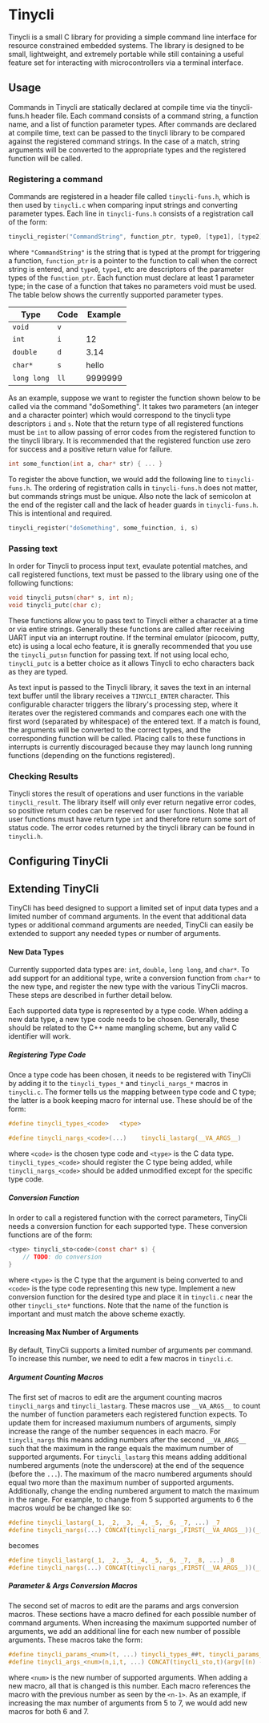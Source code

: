 # Tinycli

Tinycli is a small C library for providing a simple command line interface
for resource constrained embedded systems. The library is designed to be small,
lightweight, and extremely portable while still containing a useful feature
set for interacting with microcontrollers via a terminal interface.

## Usage

Commands in Tinycli are statically declared at compile time via the tinycli-funs.h
header file. Each command consists of a command string, a function name,
and a list of function parameter types. After commands are declared at compile
time, text can be passed to the tinycli library to be compared against the
registered command strings. In the case of a match, string arguments will
be converted to the appropriate types and the registered function will be
called.


### Registering a command
Commands are registered in a header file called `tinycli-funs.h`, which is then
used by `tinycli.c` when comparing input strings and converting parameter
types. Each line in `tinycli-funs.h` consists of a registration call of the
form:
```C
tinycli_register("CommandString", function_ptr, type0, [type1], [type2], ...)
```
where `"CommandString"` is the string that is typed at the prompt for
triggering a function, `function_ptr` is a pointer to the function to call
when the correct string is entered, and `type0`, `type1`, etc are
descriptors of the parameter types of the `function_ptr`. Each function must
declare at least 1 parameter type; in the case of a function that takes no
parameters void must be used. The table below shows the currently
supported parameter types.

| Type        | Code | Example |
|-------------|------|---------|
| `void`      | `v`  |         |
| `int`       | `i`  | 12      |
| `double`    | `d`  | 3.14    |
| `char*`     | `s`  | hello   |
| `long long` | `ll` | 9999999 |

As an example, suppose we want to register the function shown below to be
called via the command "doSomething". It takes two parameters (an integer and a
character pointer) which would correspond to the tinycli type descriptors `i`
and `s`. Note that the return type of all registered functions must be `int` to
allow passing of error codes from the registered function to the tinycli library.
It is recommended that the registered function use zero for success and a
positive return value for failure.

```C
int some_function(int a, char* str) { ... }
```

To register the above function, we would add the following line to `tinycli-funs.h`.
The ordering of registration calls in `tinycli-funs.h` does not matter, but
commands strings must be unique. Also note the lack of semicolon at the end of
the register call and the lack of header guards in `tinycli-funs.h`. This is
intentional and required.

```C
tinycli_register("doSomething", some_fuinction, i, s)
```

### Passing text
In order for Tinycli to process input text, evaulate potential matches, and
call registered functions, text must be passed to the library using one of
the following functions:

```C
void tinycli_putsn(char* s, int n);
void tinycli_putc(char c);
```

These functions allow you to pass text to Tinycli either a character at a time
or via entire strings. Generally these functions are called after receiving
UART input via an interrupt routine. If the terminal emulator (picocom, putty,
etc) is using a local echo feature, it is gnerally recommended that you use the
`tinycli_putsn` function for passing text. If not using local echo, `tinycli_putc`
is a better choice as it allows Tinycli to echo characters back as they are typed.

As text input is passed to the Tinycli library, it saves the text in an internal
text buffer until the library receives a `TINYCLI_ENTER` character. This configurable
character triggers the library's processing step, where it iterates over the
registered commands and compares each one with the first word (separated by
whitespace) of the entered text. If a match is found, the arguments will be
converted to the correct types, and the corresponding function will be called.
Placing calls to these functions in interrupts is currently discouraged because
they may launch long running functions (depending on the functions registered).

### Checking Results
Tinycli stores the result of operations and user functions in the variable
`tinycli_result`. The library itself will only ever return negative error
codes, so positive return codes can be reserved for user functions. Note that
all user functions must have return type `int` and therefore return some
sort of status code. The error codes returned by the tinycli library can
be found in `tinycli.h`.

## Configuring TinyCli





## Extending TinyCli
TinyCli has beed designed to support a limited set of input data types and
a limited number of command arguments. In the event that additional data types
or additional command arguments are needed, TinyCli can easily be extended
to support any needed types or number of arguments.


#### New Data Types
Currently supported data types are: `int`, `double`, `long long`, and `char*`.
To add support for an additional type, write a conversion function from `char*`
to the new type, and register the new type with the various TinyCli macros.
These steps are described in further detail below.

Each supported data type is represented by a type code. When adding a new
data type, a new type code needs to be chosen. Generally, these should be
related to the C++ name mangling scheme, but any valid C identifier will
work.

##### Registering Type Code
Once a type code has been chosen, it needs to be registered with TinyCli by
adding it to the `tinycli_types_*` and `tinycli_nargs_*` macros in `tinycli.c`.
The former tells us the mapping between type code and C type; the latter
is a book keeping macro for internal use. These should be of the form:

```C
#define tinycli_types_<code>   <type>
```

```C
#define tinycli_nargs_<code>(...)    tinycli_lastarg(__VA_ARGS__)
```

where `<code>` is the chosen type code and `<type>` is the C data type.
`tinycli_types_<code>` should register the C type being added, while
`tinycli_nargs_<code>` should be added unmodified except for the specific
type code.


##### Conversion Function
In order to call a registered function with the correct parameters, TinyCli
needs a conversion function for each supported type. These conversion
functions are of the form:

```C
<type> tinycli_sto<code>(const char* s) {
    // TODO: do conversion
}
```

where `<type>` is the C type that the argument is being converted to and
`<code>` is the type code representing this new type. Implement a new
conversion function for the desired type and place it in `tinycli.c` near the
other `tinycli_sto*` functions. Note that the name of the function is
important and must match the above scheme exactly.


#### Increasing Max Number of Arguments
By default, TinyCli supports a limited number of arguments per command. To
increase this number, we need to edit a few macros in `tinycli.c`.

##### Argument Counting Macros
The first set of macros to edit are the argument counting macros
`tinycli_nargs` and `tinycli_lastarg`. These macros use `__VA_ARGS__` to count
the number of function parameters each registered function expects. To update
them for increased maxiumum numbers of arguments, simply increase the range
of the number sequences in each macro. For `tinycli_nargs` this means adding
numbers after the second `__VA_ARGS__` such that the maximum in the range
equals the maximum number of supported arguments. For `tinycli_lastarg` this
means adding additional numbered arguments (note the underscore) at the end
of the sequence (before the `...`). The maximum of the macro numbered arguments
should equal two more than the maximum number of supported arguments.
Additionally, change the ending numbered argument to match the maximum in
the range. For example, to change from 5 supported arguments to 6 the macros
would be be changed like so:

```C
#define tinycli_lastarg(_1, _2, _3, _4, _5, _6, _7, ...) _7
#define tinycli_nargs(...) CONCAT(tinycli_nargs_,FIRST(__VA_ARGS__))(_, ## __VA_ARGS__, 5, 4, 3, 2, 1, 0)
```
becomes
```C
#define tinycli_lastarg(_1, _2, _3, _4, _5, _6, _7, _8, ...) _8
#define tinycli_nargs(...) CONCAT(tinycli_nargs_,FIRST(__VA_ARGS__))(_, ## __VA_ARGS__, 6, 5, 4, 3, 2, 1, 0)
```


##### Parameter & Args Conversion Macros
The second set of macros to edit are the params and args conversion macros.
These sections have a macro defined for each possible number of command
arguments. When increasing the maximum supported number of arguments, we add
an additional line for each new number of possible arguments. These macros
take the form:

```C
#define tinycli_params_<num>(t, ...) tinycli_types_##t, tinycli_params_<num-1>(__VA_ARGS__)
#define tinycli_args_<num>(n,i,t, ...) CONCAT(tinycli_sto,t)(argv[(n) - ((i)-1)]), tinycli_args_<num-1>(n, i-1,__VA_ARGS__)
```

where `<num>` is the new number of supported arguments. When adding a
new macro, all that is changed is this number. Each macro references the macro
with the previous number as seen by the `<n-1>`. As an example, if increasing
the max number of arguments from 5 to 7, we would add new macros for both 6
and 7.



